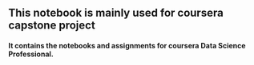 ## This notebook is mainly used for coursera capstone project

#### It contains the notebooks and assignments for coursera Data Science Professional.
